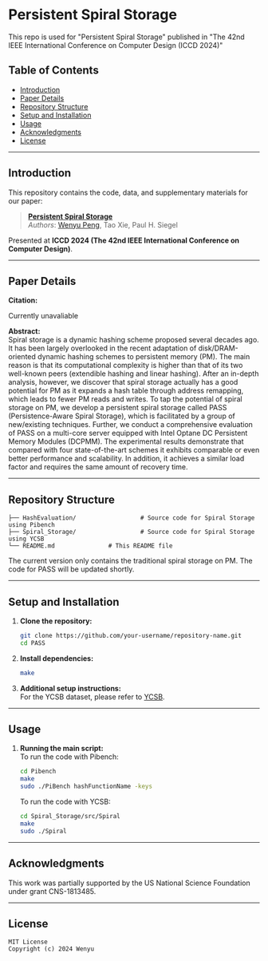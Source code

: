 
# **Persistent Spiral Storage**

This repo is used for "Persistent Spiral Storage" published in "The 42nd IEEE International Conference on Computer Design (ICCD 2024)" 

## **Table of Contents**
- [Introduction](#introduction)
- [Paper Details](#paper-details)
- [Repository Structure](#repository-structure)
- [Setup and Installation](#setup-and-installation)
- [Usage](#usage)
- [Acknowledgments](#acknowledgments)
- [License](#license)

---

## **Introduction**
This repository contains the code, data, and supplementary materials for our paper:

> [**Persistent Spiral Storage**](https://www.iccd-conf.com/agenda.html)  
> *Authors*: [Wenyu Peng](https://casl.sdsu.edu/wordpress/?page_id=69), Tao Xie, Paul H. Siegel

Presented at **ICCD 2024 (The 42nd IEEE International Conference on Computer Design)**.

---

## **Paper Details**
**Citation:**  

Currently unavaliable

**Abstract:**  
Spiral storage is a dynamic hashing scheme proposed several decades ago. It has been largely overlooked in the recent adaptation of disk/DRAM-oriented dynamic hashing schemes to persistent memory (PM). The main reason is that its computational complexity is higher than that of its two well-known peers (extendible hashing and linear hashing). After an in-depth analysis, however, we discover that spiral storage actually has a good potential for PM as it expands a hash table through address remapping, which leads to fewer PM reads and writes. To tap the potential of spiral storage on PM, we develop a persistent spiral storage called PASS (Persistence-Aware Spiral Storage), which is facilitated by a group of new/existing techniques. Further, we conduct a comprehensive evaluation of PASS on a multi-core server equipped with Intel Optane DC Persistent Memory Modules (DCPMM). The experimental results demonstrate that compared with four state-of-the-art schemes it exhibits comparable or even better performance and scalability. In addition, it achieves a similar load factor and requires the same amount of recovery time.

---

## **Repository Structure**
```
├── HashEvaluation/                  # Source code for Spiral Storage using Pibench
├── Spiral_Storage/                  # Source code for Spiral Storage using YCSB
└── README.md               # This README file
```

The current version only contains the traditional spiral storage on PM. The code for PASS will be updated shortly.

---

## **Setup and Installation**
1. **Clone the repository:**
   ```bash
   git clone https://github.com/your-username/repository-name.git
   cd PASS
   ```

2. **Install dependencies:**
   ```bash
   make
   ```

3. **Additional setup instructions:**  
   For the YCSB dataset, please refer to [YCSB](https://github.com/brianfrankcooper/YCSB).

---

## **Usage**
1. **Running the main script:**  
   To run the code with Pibench:
   ```bash
   cd Pibench
   make
   sudo ./PiBench hashFunctionName -keys
   ```
   To run the code with YCSB:
   ```bash
   cd Spiral_Storage/src/Spiral
   make
   sudo ./Spiral
   ```
 
   
---

## **Acknowledgments**
This work was partially supported by the US National Science Foundation under grant CNS-1813485. 

---

## **License**
```plaintext
MIT License
Copyright (c) 2024 Wenyu
```
